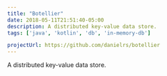 ```yaml
---
title: "Botellier"
date: 2018-05-11T21:51:40-05:00
description: A distributed key-value data store.
tags: ['java', 'kotlin', 'db', 'in-memory-db']

projectUrl: https://github.com/danielrs/botellier
---
```


A distributed key-value data store.

